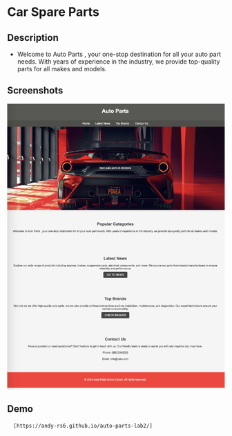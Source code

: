 # Car Spare Parts

## Description

- Welcome to Auto Parts , your one-stop destination for all your auto part needs. With years of experience in the industry, we provide top-quality parts for all makes and models.


## Screenshots

![Auto parts landing page ](/screenshots/auto-parts-page.png)

## Demo

```bash
  [https://andy-rs6.github.io/auto-parts-lab2/]
```




